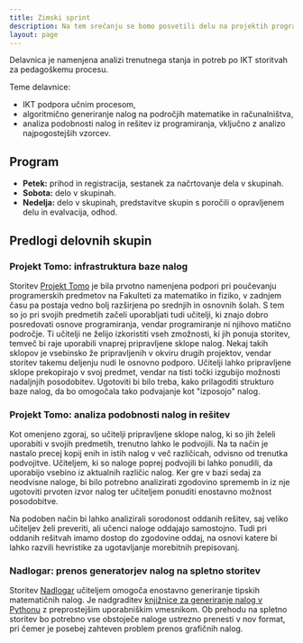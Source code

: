 ```yaml
---
title: Zimski sprint
description: Na tem srečanju se bomo posvetili delu na projektih programerske narave.
layout: page
---
```


Delavnica je namenjena analizi trenutnega stanja in potreb po IKT storitvah za pedagoškemu procesu.

Teme delavnice:

* IKT podpora učnim procesom,
* algoritmično generiranje nalog na področjih matematike in računalništva,
* analiza podobnosti nalog in rešitev iz programiranja, vključno z analizo najpogostejših vzorcev.

## Program

* **Petek:** prihod in registracija, sestanek za načrtovanje dela v skupinah.
* **Sobota:** delo v skupinah.
* **Nedelja:** delo v skupinah, predstavitve skupin s poročili o opravljenem delu in evalvacija, odhod.

## Predlogi delovnih skupin

### Projekt Tomo: infrastruktura baze nalog

Storitev [Projekt Tomo](https://www.projekt-tomo.si) je bila prvotno namenjena podpori pri poučevanju programerskih predmetov na Fakulteti za matematiko in fiziko, v zadnjem času pa postaja vedno bolj razširjena po srednjih in osnovnih šolah. S tem so jo pri svojih predmetih začeli uporabljati tudi učitelji, ki znajo dobro posredovati osnove programiranja, vendar programiranje ni njihovo matično področje. Ti učitelji ne želijo izkoristiti vseh zmožnosti, ki jih ponuja storitev, temveč bi raje uporabili vnaprej pripravljene sklope nalog. Nekaj takih sklopov je vsebinsko že pripravljenih v okviru drugih projektov, vendar storitev takemu deljenju nudi le osnovno podporo. Učitelji lahko pripravljene sklope prekopirajo v svoj predmet, vendar na tisti točki izgubijo možnosti nadaljnjih posodobitev. Ugotoviti bi bilo treba, kako prilagoditi strukturo baze nalog, da bo omogočala tako podvajanje kot "izposojo" nalog.

### Projekt Tomo: analiza podobnosti nalog in rešitev

Kot omenjeno zgoraj, so učitelji pripravljene sklope nalog, ki so jih želeli uporabiti v svojih predmetih, trenutno lahko le podvojili. Na ta način je nastalo precej kopij enih in istih nalog v več različicah, odvisno od trenutka podvojitve. Učiteljem, ki so naloge poprej podvojili bi lahko ponudili, da uporabijo vsebino iz aktualnih različic nalog. Ker gre v bazi sedaj za neodvisne naloge, bi bilo potrebno analizirati zgodovino sprememb in iz nje ugotoviti prvoten izvor nalog ter učiteljem ponuditi enostavno možnost posodobitve.

Na podoben način bi lahko analizirali sorodonost oddanih rešitev, saj veliko učiteljev želi preveriti, ali učenci naloge oddajajo samostojno. Tudi pri oddanih rešitvah imamo dostop do zgodovine oddaj, na osnovi katere bi lahko razvili hevristike za ugotavljanje morebitnih prepisovanj.

### Nadlogar: prenos generatorjev nalog na spletno storitev

Storitev [Nadlogar](https://www.nadlogar.si) učiteljem omogoča enostavno generiranje tipskih matematičnih nalog. Je nadgraditev [knjižnice za generiranje nalog v Pythonu](https://github.com/ursa16180/generiranje-nalog/tree/python) z preprostejšim uporabniškim vmesnikom. Ob prehodu na spletno storitev bo potrebno vse obstoječe naloge ustrezno prenesti v nov format, pri čemer je posebej zahteven problem prenos grafičnih nalog.
